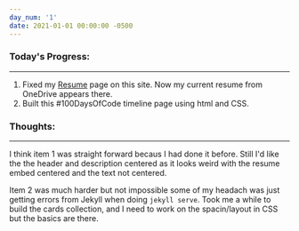 ```yaml
---
day_num: '1'
date: 2021-01-01 00:00:00 -0500
---
```


### Today's Progress:

--------------------

1. Fixed my [Resume](https://jeremiahharemza.com/resume.html) page on this site. Now my current resume from OneDrive appears there.
2. Built this #100DaysOfCode timeline page using html and CSS.

### Thoughts:

-------------------

I think item 1 was straight forward becaus I had done it before. Still I'd like the  the header and description centered as it looks weird with the resume embed centered and the text not centered.

Item 2 was much harder but not impossible some of my headach was just getting errors from Jekyll when doing `jekyll serve`. Took me a while to build the cards collection, and I need to work on the spacin/layout in CSS but the basics are there.
